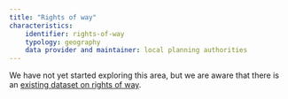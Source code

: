 ```yaml
---
title: "Rights of way"
characteristics:
    identifier: rights-of-way
    typology: geography
    data provider and maintainer: local planning authorities
---
```


We have not yet started exploring this area, but we are aware that there is an [existing dataset on rights of way](https://www.rowmaps.com/datasets/).
